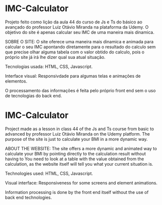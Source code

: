 # IMC-Calculator
  Projeto feito como lição da aula 44 do curso de Js e Ts do básico ao avançado do professor Luiz Otávio Miranda na plataforma da Udemy. 
O objetivo do site é apenas calcular seu IMC de uma maneira mais dinamica.

SOBRE O SITE: 
  O site oferece uma maneira mais dinamica e animada para calcular o seu IMC apontando diretamente para o resultado do calculo sem que
precise olhar alguma tabela com o valor obtido do calculo, pois o próprio site já irá lhe dizer qual sua atual situação.

  Tecnologias usada: HTML, CSS, Javascript.

  Interface visual: Responsivdade para algumas telas e animações de elementos.

  O processamento das informações é feita pelo próprio front end sem o uso de tecnologias do back end.


# IMC-Calculator
  Project made as a lesson in class 44 of the Js and Ts course from basic to advanced by professor Luiz Otávio Miranda on the Udemy platform. 
The purpose of the site is just to calculate your BMI in a more dynamic way.

ABOUT THE WEBSITE: 
  The site offers a more dynamic and animated way to calculate your BMI by pointing directly to the calculation result without having to
You need to look at a table with the value obtained from the calculation, as the website itself will tell you what your current situation is.

  Technologies used: HTML, CSS, Javascript.

  Visual interface: Responsiveness for some screens and element animations.

  Information processing is done by the front end itself without the use of back end technologies.
